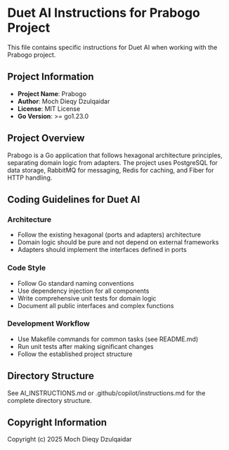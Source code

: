 # Duet AI Instructions for Prabogo Project

This file contains specific instructions for Duet AI when working with the Prabogo project.

## Project Information

- **Project Name**: Prabogo
- **Author**: Moch Dieqy Dzulqaidar
- **License**: MIT License
- **Go Version**: >= go1.23.0

## Project Overview
Prabogo is a Go application that follows hexagonal architecture principles, separating domain logic from adapters. The project uses PostgreSQL for data storage, RabbitMQ for messaging, Redis for caching, and Fiber for HTTP handling.

## Coding Guidelines for Duet AI

### Architecture
- Follow the existing hexagonal (ports and adapters) architecture
- Domain logic should be pure and not depend on external frameworks
- Adapters should implement the interfaces defined in ports

### Code Style
- Follow Go standard naming conventions
- Use dependency injection for all components
- Write comprehensive unit tests for domain logic
- Document all public interfaces and complex functions

### Development Workflow
- Use Makefile commands for common tasks (see README.md)
- Run unit tests after making significant changes
- Follow the established project structure

## Directory Structure
See AI_INSTRUCTIONS.md or .github/copilot/instructions.md for the complete directory structure.

## Copyright Information
Copyright (c) 2025 Moch Dieqy Dzulqaidar
